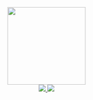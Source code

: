 <div align="center">
    <a href="https://github.com/BenhurZambiasi">
    <img height="180em" src="https://github-readme-stats.vercel.app/api/top-langs/?username=BenhurZambiasi&layout=compact&langs_count=7&theme=dracula"/>

   <div> 
        <a href = "mailto:benhur.zambiasi@gmail.com">
          <img src="https://img.shields.io/badge/-Gmail-%23333?style=for-the-badge&logo=gmail&logoColor=white" target="_blank">
        </a>
        <a href="https://www.linkedin.com/in/benhur-zambiasi-761b59121" target="_blank">
          <img src="https://img.shields.io/badge/-LinkedIn-%230077B5?style=for-the-badge&logo=linkedin&logoColor=white" target="_blank">
        </a> 
    </div>
</div>
 


  
